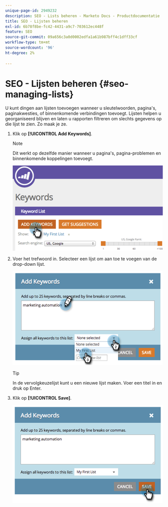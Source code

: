 ```yaml
---
unique-page-id: 2949232
description: SEO - Lists beheren - Marketo Docs - Productdocumentatie
title: SEO - Lijsten beheren
exl-id: 6b78f8be-fc42-4431-a9c7-703612ec448f
feature: SEO
source-git-commit: 09a656c3a0d0002edfa1a61b987bff4c1dff33cf
workflow-type: tm+mt
source-wordcount: '96'
ht-degree: 2%

---
```


# SEO - Lijsten beheren {#seo-managing-lists}

U kunt dingen aan lijsten toevoegen wanneer u sleutelwoorden, pagina&#39;s, paginakwesties, of binnenkomende verbindingen toevoegt. Lijsten helpen u georganiseerd blijven en laten u rapporten filtreren om slechts gegevens op die lijst te zien. Zo maak je ze.

1. Klik op **[!UICONTROL Add Keywords]**.

   >[!NOTE]
   >
   >Dit werkt op dezelfde manier wanneer u pagina&#39;s, pagina-problemen en binnenkomende koppelingen toevoegt.

   ![](assets/image2014-9-18-13-3a24-3a35.png)

1. Voer het trefwoord in. Selecteer een lijst om aan toe te voegen van de drop-down lijst.

   ![](assets/image2014-9-18-13-3a24-3a50.png)

   >[!TIP]
   >
   >In de vervolgkeuzelijst kunt u een nieuwe lijst maken. Voer een titel in en druk op Enter.

1. Klik op **[!UICONTROL Save]**.

   ![](assets/image2014-9-18-13-3a25-3a36.png)

